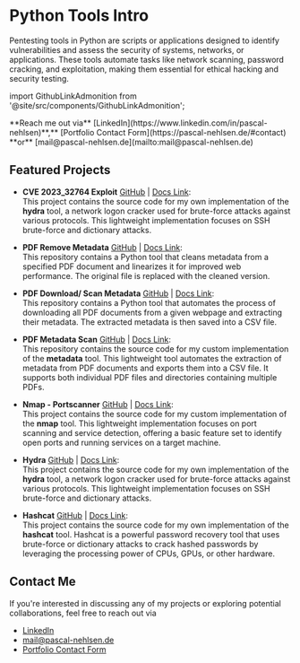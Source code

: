 ﻿---
sidebar_position: 1
---

# Python Tools Intro

Pentesting tools in Python are scripts or applications designed to identify vulnerabilities and assess the security of systems, networks, or applications. These tools automate tasks like network scanning, password cracking, and exploitation, making them essential for ethical hacking and security testing.

import GithubLinkAdmonition from '@site/src/components/GithubLinkAdmonition';

<GithubLinkAdmonition link="https://github.com/PascalNehlsen/dso-python-tasks/tree/main/module-5" text="Github Repository" type="info">
**Reach me out via** [LinkedIn](https://www.linkedin.com/in/pascal-nehlsen)**,** [Portfolio Contact Form](https://pascal-nehlsen.de/#contact) **or** [mail@pascal-nehlsen.de](mailto:mail@pascal-nehlsen.de)
</GithubLinkAdmonition>

## Featured Projects

- **CVE 2023_32764 Exploit** [GitHub](https://github.com/PascalNehlsen/dso-python-tasks/tree/main/module-5/2023_32784_exploit) | [Docs Link](exploit/overview):  
  This project contains the source code for my own implementation of the **hydra** tool, a network logon cracker used for brute-force attacks against various protocols. This lightweight implementation focuses on SSH brute-force and dictionary attacks.

- **PDF Remove Metadata** [GitHub](https://github.com/PascalNehlsen/dso-python-tasks/tree/main/module-5/remove-metadata) | [Docs Link](remove-metadata/overview):  
  This repository contains a Python tool that cleans metadata from a specified PDF document and linearizes it for improved web performance. The original file is replaced with the cleaned version.

- **PDF Download/ Scan Metadata** [GitHub](https://github.com/PascalNehlsen/dso-python-tasks/tree/main/module-5/metascan) | [Docs Link](metascan/overview):  
  This repository contains a Python tool that automates the process of downloading all PDF documents from a given webpage and extracting their metadata. The extracted metadata is then saved into a CSV file.

- **PDF Metadata Scan** [GitHub](https://github.com/PascalNehlsen/dso-python-tasks/tree/main/module-5/metadata) | [Docs Link](metadata/overview):  
  This repository contains the source code for my custom implementation of the **metadata** tool. This lightweight tool automates the extraction of metadata from PDF documents and exports them into a CSV file. It supports both individual PDF files and directories containing multiple PDFs.

- **Nmap - Portscanner** [GitHub](https://github.com/PascalNehlsen/dso-python-tasks/tree/main/module-5/nmap) | [Docs Link](nmap/overview):  
  This project contains the source code for my custom implementation of the **nmap** tool. This lightweight implementation focuses on port scanning and service detection, offering a basic feature set to identify open ports and running services on a target machine.

- **Hydra** [GitHub](https://github.com/PascalNehlsen/dso-python-tasks/tree/main/module-5/hydra) | [Docs Link](hydra/overview):  
  This project contains the source code for my own implementation of the **hydra** tool, a network logon cracker used for brute-force attacks against various protocols. This lightweight implementation focuses on SSH brute-force and dictionary attacks.

- **Hashcat** [GitHub](https://github.com/PascalNehlsen/dso-python-tasks/tree/main/module-5/hashcat) | [Docs Link](hashcat/overview):  
  This project contains the source code for my own implementation of the **hashcat** tool. Hashcat is a powerful password recovery tool that uses brute-force or dictionary attacks to crack hashed passwords by leveraging the processing power of CPUs, GPUs, or other hardware.

## Contact Me

If you're interested in discussing any of my projects or exploring potential collaborations, feel free to reach out via

- [LinkedIn](https://www.linkedin.com/in/pascal-nehlsen)
- [mail@pascal-nehlsen.de](mailto:mail@pascal-nehlsen.de)
- [Portfolio Contact Form](https://pascal-nehlsen.de/)
